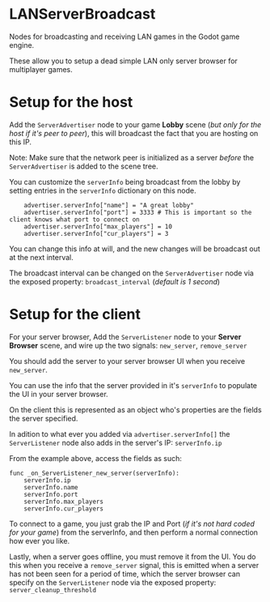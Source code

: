 # LANServerBroadcast
Nodes for broadcasting and receiving LAN games in the Godot game engine.

These allow you to setup a dead simple LAN only server browser for multiplayer games.

# Setup for the host
Add the `ServerAdvertiser` node to your game **Lobby** scene (*but only for the host if it's peer to peer*), this will broadcast the fact that you are hosting on this IP.

Note: Make sure that the network peer is initialized as a server *before* the `ServerAdvertiser` is added to the scene tree.

You can customize the `serverInfo` being broadcast from the lobby by setting entries in the `serverInfo` dictionary on this node.
```
    advertiser.serverInfo["name"] = "A great lobby"
    advertiser.serverInfo["port"] = 3333 # This is important so the client knows what port to connect on
    advertiser.serverInfo["max_players"] = 10
    advertiser.serverInfo["cur_players"] = 3
```

You can change this info at will, and the new changes will be broadcast out at the next interval.

The broadcast interval can be changed on the `ServerAdvertiser` node via the exposed property: `broadcast_interval` (*default is 1 second*)

# Setup for the client
For your server browser, Add the `ServerListener` node to your **Server Browser** scene, and wire up the two signals: `new_server`, `remove_server`

You should add the server to your server browser UI when you receive `new_server`.

You can use the info that the server provided in it's `serverInfo` to populate the UI in your server browser.

On the client this is represented as an object who's properties are the fields the server specified.

In adition to what ever you added via `advertiser.serverInfo[]` the `ServerListener` node also adds in the server's IP: `serverInfo.ip`

From the example above, access the fields as such:
```
func _on_ServerListener_new_server(serverInfo):
    serverInfo.ip
    serverInfo.name
    serverInfo.port
    serverInfo.max_players
    serverInfo.cur_players
```

To connect to a game, you just grab the IP and Port (*if it's not hard coded for your game*) from the serverInfo, and then perform a normal connection how ever you like.

Lastly, when a server goes offline, you must remove it from the UI. You do this when you receive a `remove_server` signal, this is emitted when a server has not been seen for a period of time, which the server browser can specify on the `ServerListener` node via the exposed property: `server_cleanup_threshold`
